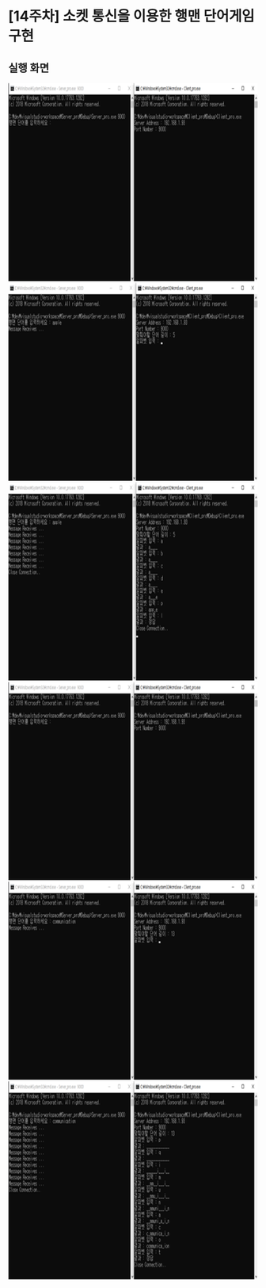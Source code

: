 # [14주차] 소켓 통신을 이용한 행맨 단어게임 구현



## 실행 화면

<img src="/images/week14_result1.png" width="800" height="400" />

<img src="/images/week14_result2.png" width="800" height="400" />

<img src="/images/week14_result3.png" width="800" height="400" />

<img src="/images/week14_result4.png" width="800" height="400" />

<img src="/images/week14_result5.png" width="800" height="400" />

<img src="/images/week14_result6.png" width="800" height="400" />

